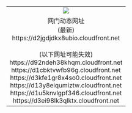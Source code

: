 ﻿<table>
  <tr></tr>
  <tr><td colspan=2 align=center><img src="https://d2jgdjdkx8ubio.cloudfront.net/Up/oGate.jpg" /></td></tr>
  <tr><td colspan=2 align=center>网门动态网址<br/>(最新)
<br>https://d2jgdjdkx8ubio.cloudfront.net
<br/><br/>(以下网址可能失效)
<br>https://d92ndeh38khqm.cloudfront.net
<br>https://d1cbktvwfb96g.cloudfront.net
<br>https://d3kfe1gr8x4so0.cloudfront.net
<br>https://d13y8eiqumiztw.cloudfront.net
<br>https://d1u5knvlgpf346.cloudfront.net
<br>https://d3ei98lk3qlktx.cloudfront.net
    </td>
  </tr>
</table>
